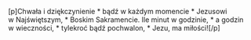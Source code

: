 [p]Chwała i dziękczynienie * bądź w każdym momencie * Jezusowi w Najświętszym, * Boskim Sakramencie. Ile minut w godzinie, * a godzin w wieczności, * tylekroć bądź pochwalon, * Jezu, ma miłości![/p]